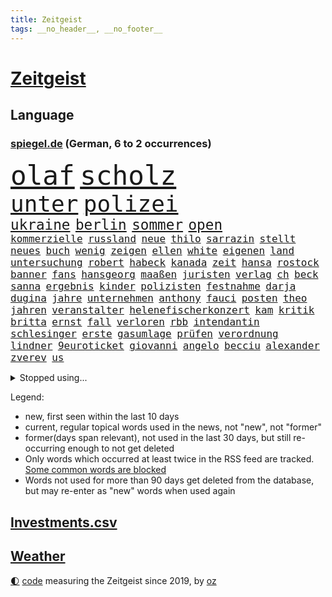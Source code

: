 ```yaml
---
title: Zeitgeist
tags: __no_header__, __no_footer__
---
```


# [Zeitgeist](https://oliz.io/zeitgeist/)

## Language

<h3><a href="https://www.spiegel.de" target="_blank">spiegel.de</a> (German, 6 to 2 occurrences)</h3>
<p style="font-family:monospace">
<span style="font-size:32pt"><a href="news_links.html#olaf" class="current">olaf</a></span>
<span style="font-size:32pt"><a href="news_links.html#scholz" class="current">scholz</a></span>
<br>
<span style="font-size:27pt"><a href="news_links.html#unter" class="current">unter</a></span>
<span style="font-size:27pt"><a href="news_links.html#polizei" class="current">polizei</a></span>
<br>
<span style="font-size:17pt"><a href="news_links.html#ukraine" class="current">ukraine</a></span>
<span style="font-size:17pt"><a href="news_links.html#berlin" class="current">berlin</a></span>
<span style="font-size:17pt"><a href="news_links.html#sommer" class="current">sommer</a></span>
<span style="font-size:17pt"><a href="news_links.html#open" class="current">open</a></span>
<br>
<span style="font-size:12pt"><a href="news_links.html#kommerzielle" class="new">kommerzielle</a></span>
<span style="font-size:12pt"><a href="news_links.html#russland" class="current">russland</a></span>
<span style="font-size:12pt"><a href="news_links.html#neue" class="current">neue</a></span>
<span style="font-size:12pt"><a href="news_links.html#thilo" class="new">thilo</a></span>
<span style="font-size:12pt"><a href="news_links.html#sarrazin" class="new">sarrazin</a></span>
<span style="font-size:12pt"><a href="news_links.html#stellt" class="current">stellt</a></span>
<span style="font-size:12pt"><a href="news_links.html#neues" class="current">neues</a></span>
<span style="font-size:12pt"><a href="news_links.html#buch" class="current">buch</a></span>
<span style="font-size:12pt"><a href="news_links.html#wenig" class="current">wenig</a></span>
<span style="font-size:12pt"><a href="news_links.html#zeigen" class="current">zeigen</a></span>
<span style="font-size:12pt"><a href="news_links.html#ellen" class="current">ellen</a></span>
<span style="font-size:12pt"><a href="news_links.html#white" class="current">white</a></span>
<span style="font-size:12pt"><a href="news_links.html#eigenen" class="current">eigenen</a></span>
<span style="font-size:12pt"><a href="news_links.html#land" class="current">land</a></span>
<span style="font-size:12pt"><a href="news_links.html#untersuchung" class="current">untersuchung</a></span>
<span style="font-size:12pt"><a href="news_links.html#robert" class="current">robert</a></span>
<span style="font-size:12pt"><a href="news_links.html#habeck" class="current">habeck</a></span>
<span style="font-size:12pt"><a href="news_links.html#kanada" class="current">kanada</a></span>
<span style="font-size:12pt"><a href="news_links.html#zeit" class="current">zeit</a></span>
<span style="font-size:12pt"><a href="news_links.html#hansa" class="current">hansa</a></span>
<span style="font-size:12pt"><a href="news_links.html#rostock" class="current">rostock</a></span>
<span style="font-size:12pt"><a href="news_links.html#banner" class="current">banner</a></span>
<span style="font-size:12pt"><a href="news_links.html#fans" class="current">fans</a></span>
<span style="font-size:12pt"><a href="news_links.html#hansgeorg" class="new">hansgeorg</a></span>
<span style="font-size:12pt"><a href="news_links.html#maaßen" class="current">maaßen</a></span>
<span style="font-size:12pt"><a href="news_links.html#juristen" class="current">juristen</a></span>
<span style="font-size:12pt"><a href="news_links.html#verlag" class="current">verlag</a></span>
<span style="font-size:12pt"><a href="news_links.html#ch" class="new">ch</a></span>
<span style="font-size:12pt"><a href="news_links.html#beck" class="current">beck</a></span>
<span style="font-size:12pt"><a href="news_links.html#sanna" class="current">sanna</a></span>
<span style="font-size:12pt"><a href="news_links.html#ergebnis" class="current">ergebnis</a></span>
<span style="font-size:12pt"><a href="news_links.html#kinder" class="current">kinder</a></span>
<span style="font-size:12pt"><a href="news_links.html#polizisten" class="current">polizisten</a></span>
<span style="font-size:12pt"><a href="news_links.html#festnahme" class="current">festnahme</a></span>
<span style="font-size:12pt"><a href="news_links.html#darja" class="current">darja</a></span>
<span style="font-size:12pt"><a href="news_links.html#dugina" class="new">dugina</a></span>
<span style="font-size:12pt"><a href="news_links.html#jahre" class="current">jahre</a></span>
<span style="font-size:12pt"><a href="news_links.html#unternehmen" class="current">unternehmen</a></span>
<span style="font-size:12pt"><a href="news_links.html#anthony" class="current">anthony</a></span>
<span style="font-size:12pt"><a href="news_links.html#fauci" class="new">fauci</a></span>
<span style="font-size:12pt"><a href="news_links.html#posten" class="current">posten</a></span>
<span style="font-size:12pt"><a href="news_links.html#theo" class="current">theo</a></span>
<span style="font-size:12pt"><a href="news_links.html#jahren" class="current">jahren</a></span>
<span style="font-size:12pt"><a href="news_links.html#veranstalter" class="current">veranstalter</a></span>
<span style="font-size:12pt"><a href="news_links.html#helenefischerkonzert" class="new">helenefischerkonzert</a></span>
<span style="font-size:12pt"><a href="news_links.html#kam" class="current">kam</a></span>
<span style="font-size:12pt"><a href="news_links.html#kritik" class="current">kritik</a></span>
<span style="font-size:12pt"><a href="news_links.html#britta" class="current">britta</a></span>
<span style="font-size:12pt"><a href="news_links.html#ernst" class="current">ernst</a></span>
<span style="font-size:12pt"><a href="news_links.html#fall" class="current">fall</a></span>
<span style="font-size:12pt"><a href="news_links.html#verloren" class="current">verloren</a></span>
<span style="font-size:12pt"><a href="news_links.html#rbb" class="current">rbb</a></span>
<span style="font-size:12pt"><a href="news_links.html#intendantin" class="current">intendantin</a></span>
<span style="font-size:12pt"><a href="news_links.html#schlesinger" class="current">schlesinger</a></span>
<span style="font-size:12pt"><a href="news_links.html#erste" class="current">erste</a></span>
<span style="font-size:12pt"><a href="news_links.html#gasumlage" class="current">gasumlage</a></span>
<span style="font-size:12pt"><a href="news_links.html#prüfen" class="current">prüfen</a></span>
<span style="font-size:12pt"><a href="news_links.html#verordnung" class="current">verordnung</a></span>
<span style="font-size:12pt"><a href="news_links.html#lindner" class="current">lindner</a></span>
<span style="font-size:12pt"><a href="news_links.html#9euroticket" class="current">9euroticket</a></span>
<span style="font-size:12pt"><a href="news_links.html#giovanni" class="new">giovanni</a></span>
<span style="font-size:12pt"><a href="news_links.html#angelo" class="current">angelo</a></span>
<span style="font-size:12pt"><a href="news_links.html#becciu" class="new">becciu</a></span>
<span style="font-size:12pt"><a href="news_links.html#alexander" class="current">alexander</a></span>
<span style="font-size:12pt"><a href="news_links.html#zverev" class="current">zverev</a></span>
<span style="font-size:12pt"><a href="news_links.html#us" class="current">us</a></span>
</p>
<details>
<summary>Stopped using...</summary>
<p class="former" style="font-size:12pt">
netzwerken(670) bemüht(669) coronatest(669) kohle(668) leon(668) richtigen(668) verfolgen(668) alarm(667) bundesamt(667) esken(667) minderheit(667) saskia(667) vergewaltigung(667) welchem(667) arzt(666) bundesländer(666) fünfte(666) lehrer(666) portugal(666) berg(665) cdupolitiker(665) erholung(665) freien(665) kapitol(665) konservativen(665) stoppen(665) verdient(665) beschwerde(664) genannt(664) klimaneutral(664) rand(664) torjäger(664) wald(664) 26(663) babys(663) chancen(663) digitaler(663) drama(663) drosten(663) lockdowns(663) stoßen(663) taylor(663) verwirrung(663) weitergeht(663) ändert(663) erinnerungen(662) gesorgt(662) lehnen(662) oberste(662) verhängen(662) vielerorts(662) vorzeitig(662) vorübergehend(662) berichte(661) bmw(661) frank(661) netzwerk(661) rückschlag(661) spur(661) teilnehmen(661) usbehörden(661) deswegen(660) lager(660) passen(660) reiner(660) selben(660) verteidigungsministerin(660) ziemlich(660) 2011(659) csuchef(659) januar(659) jüdische(659) lieben(659) partner(659) streitkräfte(659) umso(659) beeinflussen(658) folgte(658) genutzt(658) gewerkschaft(658) hunderten(658) i(658) ließen(658) menschenleben(658) rassistische(658) sicherte(658) stoppt(658) 130(657) amerikanischen(657) behandeln(657) bekamen(657) härter(657) messi(657) netflix(657) rafael(657) reichte(657) respekt(657) restaurants(657) wies(657) wohnen(657) zinsen(657) bundesweite(656) dicht(656) nahen(656) venezuela(656) versteckt(656) verstärkt(656) bekämpfen(655) gestrichen(655) kräftig(655) ministerpräsidenten(655) nordsee(655) anschläge(654) beschließen(654) crash(654) minderjährige(654) texas(654) abgesetzt(653) distanz(653) schreibt(653) stärke(653) 10(652) ausschuss(652) mitglieder(652) vorstellen(652) abgehört(651) coronapolitik(651) durchsuchungen(651) gering(651) kehrte(651) nordirland(651) roman(651) stuft(651) unbedingt(651) verlauf(651) aufgegeben(650) freilassung(650) journalistin(650) sinn(650) viertelfinale(650) berater(649) brauche(649) größeren(649) half(649) kontrollen(649) beschränkungen(648) gekauft(648) gestoppt(648) katholische(648) kunst(648) privat(648) gesetze(647) option(647) zukünftig(647) aktivistin(646) berühmte(646) ehepaar(646) feld(646) euparlament(645) offenbart(645) spotify(645) aktie(644) behalten(644) echten(644) sachsens(644) ordnung(643) verfassung(643) überstanden(643) laufenden(642) text(642) nationalen(641) sergio(641) springen(641) stiegen(641) vorgelegt(641) beitrag(640) jeff(640) präsidentenwahl(639) ausrüstung(638) schießen(638) digital(637) top(637) insassen(635) trauern(633) ämter(632) enthüllungen(631) 76(630) schwung(630) klimaziele(628) patzt(628) bundeswehrsoldaten(627) palmer(626) vorläufig(624) angeboten(623) gesundheitliche(623) termine(620) athletinnen(619) coronaimpfungen(617) herausforderungen(617) beendete(615) erhebliche(614) annäherung(613) staatsoberhaupt(609) inseln(607) daheim(603) betrunkener(602) reihen(602) ausgemacht(601) gesetzlichen(600) quadratmeter(600) vereins(598) ärgern(594) berühmtesten(590) leiter(585) stopp(584) motivation(574) spritze(573) schlaf(564) niederländer(562) währung(557) infos(556) zusätzlichen(556) 18jähriger(546) gemüse(546) fuhren(541) konkreten(527) haiti(523) hochschulen(514) fängt(508) rum(506) happy(503) verantwortliche(499) zusammengebrochen(495) reue(494) 2001(486) unis(482) bka(457) fußballnationalmannschaft(456) 25jährige(440) impfgegner(436) kontinent(431) gegend(428) supreme(424) gesichtet(419) mythos(411) sammelt(409) fluggesellschaften(405) staatschefs(404) unseres(402) veröffentlichung(400) astronomen(398) liebt(397) arme(396) kilogramm(395) zwingen(394) sätze(390) 9(388) erpressen(386) wandte(386) rekordwert(383) autoren(382) fühlte(379) geldstrafen(378) dominieren(374) knie(373) bedankt(372) flut(372) verstorben(372) superstars(371) amoklauf(367) winde(367) beliebte(366) flutkatastrophe(364) forschungsteam(364) hochwasser(363) immobilienmarkt(363) ahrtal(361) siebzigerjahren(361) kameras(360) norwegischen(359) äußerung(359) wechselte(358) highlights(356) erkrankte(355) berühmteste(349) erhofft(349) alternative(345) löscht(345) häfen(343) gewidmet(341) börsen(340) gewohnt(340) rückgabe(339) tabellenführer(337) moderner(335) überraschende(333) niedergang(332) social(332) ussoldaten(331) gehälter(328) ließe(328) momente(327) ausgeschöpft(326) fifa(326) illegaler(326) eindeutig(325) gewandt(325) staatspräsident(324) kalten(323) teamkollege(323) staatsanwältin(318) umbruch(318) fracht(314) tiger(314) betreten(311) konflikts(311) abhängigkeit(307) absicht(307) einigt(307) mutmaßliches(307) staatssekretär(306) beschlagnahmen(301) minus(299) unterhaus(298) siebten(297) station(297) beider(296) mehrfamilienhaus(296) erneutes(294) fluglinie(294) verständigt(294) hofreiter(293) mächtig(290) suizid(290) kombination(288) spürbar(288) kredite(286) plastikmüll(286) shanghai(282) perspektive(281) schlimme(280) verblüffend(280) staates(279) umsetzung(279) überlastung(278) wilden(274) 30000(272) rechtsextremer(271) anfangen(270) kritikern(269) fahndet(266) fußballs(264) vatikan(262) betriebsrat(260) feuerte(259) geringer(258) königreich(257) rande(257) schienen(257) unserem(257) mehrheitlich(256) schärfere(255) empfindliche(254) lärm(253) fabian(252) technischer(252) extremer(251) sportlichen(251) unterhaltung(251) macrons(250) jahresbeginn(245) aktivistinnen(244) amtsinhaber(242) schloss(242) kompromiss(240) sportliche(240) ausfuhr(239) verabschieden(238) aussetzen(237) arbeitsminister(236) behauptungen(236) kachelmann(232) ezb(231) personalnot(230) möchten(229) juan(227) pflegerinnen(227) borrell(225) josep(225) patzer(224) getäuscht(223) verbündete(223) küche(221) beamter(220) transport(220) weltbekannt(220) rechner(219) sozialleistungen(219) betrachtet(218) stabilität(218) sanitäter(216) südosten(216) cool(215) genehmigt(214) wimbledon(214) erleiden(213) abwehrspieler(212) way(211) küken(209) vorwoche(209) brot(208) 2500(206) ausgeschieden(206) lambrecht(206) zahlreicher(202) auszugeben(200) beschäftigen(200) muslimische(200) geschenk(198) mutigen(198) peilt(198) erweitern(196) geklagt(196) lebensmittelpreise(195) einfachen(194) hartes(194) strafzahlung(193) 2002(191) bürgerkrieg(190) kraftwerke(190) marilyn(189) angeheizt(187) unabhängiger(187) justizministerium(185) verweist(185) diabetes(183) erschöpfung(183) krankheiten(183) trick(183) bestand(182) dramatischer(182) elektronisch(182) strände(182) emotionalen(181) horror(181) afrikanischen(180) straflager(180) symptomen(180) architektin(179) drahtzieher(176) gezahlt(176) nützt(176) zurecht(176) gewölbe(175) reichweite(175) rüstungskonzern(175) gymnasium(174) nonnenwerth(174) schlacht(174) 83jährige(172) unicef(172) ustruppen(172) lasten(171) philosoph(171) infolge(170) ordnet(170) homosexualität(169) betreibt(167) end(167) verwaltung(167) übersteht(167) alarmbereitschaft(166) bill(166) kaja(166) male(166) schätzt(166) 17jährige(165) ausgeweitet(165) mögliches(165) verräter(165) 40000(164) arbeitslos(163) konkurrentin(163) prophezeit(163) umzusetzen(163) untersuchungsbericht(163) aufsichtsrat(162) krause(162) abrechnung(161) neubrandenburg(161) bürokratie(160) kirchen(160) ramadan(160) verpuffen(160) autofahrerin(159) erfolgreicher(159) seltsamen(159) verübt(159) übergossen(158) disqualifiziert(156) wachsenden(156) immobilienpreise(155) zurückgewiesen(155) johanna(154) spiegeltitelstory(154) vorsichtig(154) gegendemonstranten(153) südamerika(153) luftraum(152) roller(152) bestände(151) grundwasser(151) schneiden(151) sensationelle(151) luxusautos(150) verspätet(149) gebiete(148) glimpflich(148) zunehmen(148) mangelhaft(147) erneuerbare(146) gegenden(146) russlandsanktionen(146) ausweitung(145) geheimdienstchef(145) widmen(145) ampeln(144) masse(143) profitierte(143) sanktionspaket(143) 86jährige(142) schneidet(142) arbeitsbedingungen(141) geforderten(141) invasoren(141) sberbank(141) turner(141) 32jährige(140) aussetzung(140) außenpolitische(140) kiewer(140) statistisches(140) regierungskritiker(139) ampelfraktionen(138) duo(138) verfolgungsjagd(138) zwingt(138) bundesgebiet(137) rabatt(137) emotionaler(136) hungern(136) offenbarung(136) abgewehrt(135) importstopp(135) marathon(135) notwendige(134) robust(134) wiedereinführung(134) regisseurs(133) rheinmetall(133) träfe(133) ölembargo(133) antwortet(132) microsoft(132) sexualisierte(132) institutionen(131) äckern(130) angriffskrieges(129) euaußenbeauftragte(129) wände(129) gasembargo(127) geburtsklinik(127) raketenangriff(127) verbraucht(127) flossen(126) fox(125) nationalelf(125) leuchten(123) völkermord(123) abgrund(122) lautete(122) gerichtssaal(121) leitungen(121) sommerpause(121) roms(120) fair(119) fukushima(119) jake(119) kapitulation(119) unerwünscht(119) doppelsieg(118) zwangsarbeit(117) eckpunkte(115) konkret(115) kreuz(115) medizinisch(115) vorgeschichte(115) atomkrieg(114) traditionsreiche(114) stilllegung(113) kotropfen(112) motto(112) öffentlicher(112) handys(111) minimal(111) träge(111) wurst(111) gewalttätige(110) my(110) pipelines(110) schwarzes(110) bevölkerungsschutz(109) euroraum(109) privathaushalte(109) schienennetz(109) schmecken(109) beruflichen(108) leber(108) rajapaksa(108) volkswirtschaft(108) kripo(107) meistert(107) orientierung(107) ach(106) beschuldigen(106) bremse(106) getreidelieferungen(106) bogen(105) zusammenstößen(105) queeren(104) sprinter(104) bundesjustizminister(103) streitereien(103) teilhabe(103) züchter(103) wetterexperten(102) feste(101) stichwahl(101) woods(101) depp(100) gewalttaten(100) johnny(100) windparks(100) amber(99) heard(99) pkk(99) tummeln(99) mitteilen(98) nepal(98) übergriffen(98) besetzen(97) bäckerei(97) cut(97) note(97) statistischem(97) widersprüche(97) hammer(96) obdachlose(96) thore(96) aufstocken(95) kippte(95) regierungskrise(95) gekürzt(94) gentleman(94) passanten(94) pferderennen(94) spdbundestagsfraktion(94) dahin(93) frühzeitig(93) griechischer(93) nordstream(93) mobile(92) 750(91) besserer(91) dieselautos(91) kassenschlager(91) konsequenz(91) rheinmaingebiet(91) staatsanwaltschaften(91) caster(90) flott(90) gefährdete(90) georgiewa(90) iwfchefin(90) kristalina(90) routen(90) schau(90) täuschungsmanöver(90) unsicheren(90) verschifft(90) hindernisse(89) obst(89) susanne(89) vogel(89) baugenehmigungen(88) dämpfe(88) erdogan(88) werten(88) act(87) formal(87) kühlschrank(87) parlamentarischer(87) skandalen(87) torsten(86) zehnten(86) dfbtor(85) rollfeld(85) 58jährigen(84) 73jährige(84) kippt(84) mobbing(84) rekordhitze(84) riskanter(84) sonntagsfrage(84) ausweichen(83) chiellini(83) militäroffensive(83) südfranzösischen(83) zurücktreten(83) arbeitskräftemangel(82) skulpturen(82) gesetzes(81) steine(81) stresstest(81) verlobten(81) entschiedener(80) falschem(80) folterte(80) unanständig(80) billiges(79) nuklearstreitkräfte(79) plagt(79) stramm(79) anlaufstelle(78) ibrahimović(78) wirtschaftsministeriums(78) zlatan(78) abtransportiert(77) gefälschter(77) luisa(77) spähsoftware(77) walker(77) existenziellen(76) goetheinstitut(76) schnecken(76) vorgeschrieben(76) 2026(75) ereignete(75) reizvoll(75) spanischer(75) stehle(75) vertane(75) ölmarkt(75) monroe(74) plagiatsvorwürfe(74) südasiatische(74) angeschlagenen(73) assadregimes(73) girl(73) güterzug(73) handelskonzern(73) mafia(73) nordirlandprotokoll(73) schutzweste(73) entwickler(72) europameister(72) mexikaner(72) ständiger(72) verleumdungsprozess(72) alleingang(71) bangladesch(71) europaparlament(71) förde(71) überschlägt(71) 1200(70) klimapläne(70) milliardenhilfen(70) multimillionär(70) schwangerschaftsabbruch(70) sexuellem(70) unobericht(70) 195(69) 96jährige(69) beatles(69) cruise(69) erlaubnis(69) gedächtnis(69) markigen(69) schwaches(69) vorrunde(69) wolke(69) angesprochen(68) fernverkehr(68) ratingen(68) verhandlung(68) demonstrierende(67) ernannt(67) rooney(67) beileid(66) deportierte(66) empfängnisverhütung(66) hemer(66) kundschaft(66) stürmten(66) altenberger(65) angespannten(65) coronafrei(65) fahndung(65) ferdinand(65) kommissarin(65) kämna(65) lennard(65) produkten(65) ungleichheit(65) verwenden(65) exmann(64) kühnert(64) minusma(64) schroff(64) selbstbewusste(64) unomission(64) eyckhoff(63) nordirlandstreit(63) verkörperte(63) votum(63) abgibt(62) gefahndet(62) herzrasen(62) lng(62) pakt(62) sensiblen(62) spdgeneralsekretär(62) angestrebten(61) campingplatz(61) dauercamper(61) däne(61) geister(61) kasparow(61) laufender(61) sonnig(61) turnen(61) empfehlungen(60) galten(60) selbstbestimmung(60) sicherheiten(60) aufzeichnung(59) aufzuklären(59) ermittlungsgruppe(59) neuwahl(59) polittalk(59) save(59) schmetterlinge(59) umgestellt(59) w(59) zusammengekommen(59) besiegelt(58) erforderlichen(58) erstellt(58) geringen(58) irans(58) islamistische(58) oberkörper(58) as(57) beeindruckende(57) georgia(57) gesellschaftliche(57) wattenmeer(57) westeuropa(57) youtube(57) 30mal(56) tagessieg(56) verstößen(56) wechselwilligen(56) xavi(56) mourinho(55) senator(55) staatskassen(55) tempel(55) uniform(55) zwangspause(55) aufbringen(54) dina(54) drogenboss(54) gleichstellung(54) idol(54) meistgesuchten(54) wirtschaftskrieg(54) anbaufläche(53) gesamtführender(53) misshandelt(53) unbewaffneten(53) auswerten(52) autopsie(52) blöße(52) kissinger(52) terrororganisation(52) tiktokvideos(52) unten(52) 86(51) ballermann(51) herein(51) madrids(51) massenproteste(51) stade(51) steuerfahnder(51) syriens(51) weltwirtschaftsforum(51) israelbesuch(50) mo(50) mobilisieren(50) rückseite(50) sinnbild(50) verträgt(50) abstriche(49) camilla(49) erzählungen(49) remmo(49) rundfahrt(49) uvalde(49) zunehmender(49) #metoo(48) bernard(48) bestimmter(48) defekt(48) haushaltspolitik(48) mühe(48) schulmassaker(48) schweinepest(48) absoluter(47) disziplin(47) partisanen(47) pfefferspray(47) romanen(47) verlängerte(47) vorzudringen(47) zeitgeist(47) blues(46) entfernte(46) zertifikat(46) gesundheitswesen(45) kremlgegner(45) landsmanns(45) lohnsteigerungen(45) mächtige(45) ruhig(45) verschont(45) überstellt(45) …(45) afdpolitiker(44) formats(44) gnabry(44) krankschreibung(44) serge(44) sonderregel(44) telefonische(44) bahnsteig(43) estnische(43) gareth(43) geworben(43) kallas(43) nähert(43) popart(43) schwebt(43) spahn(43) spdvorsitzende(43) staus(43) terrorismus(43) fehlten(42) güter(42) haftbar(42) lebenszeichen(42) öffentlichrechtliche(42) atlantikküste(41) einbau(41) erobern(41) feldern(41) gomez(41) kz(41) nervöse(41) oberbayerischen(41) rentnerinnen(41) selena(41) oberen(40) ortschaften(40) patsche(40) spdchefin(40) treu(40) ertrunken(39) monatelanger(39) regisseuren(39) söldnertruppe(39) tirol(39) welthits(39) änderte(39) feinde(38) homo(38) katholiken(38) kfw(38) populismus(38) synodalen(38) abwehrchef(37) angebots(37) arbeiteten(37) aufprall(37) golfstaat(37) resolution(37) unfalls(37) arbeitsunfall(36) autorinnen(36) dokumentation(36) erbeutet(36) forever(36) gen(36) ig(36) rippenbruch(36) weltkonjunktur(36) widerlegt(36) wozu(36) 1958(35) 20jähriger(35) einschlugen(35) erntet(35) regelungen(35) ryan(35) vorläufige(35) 0(34) game(34) gasversorgers(34) norditalien(34) untätigkeit(34) versorgen(34) benziner(33) devon(33) fünfmal(33) nahostreise(33) trauung(33) umzug(33) alphabet(32) passau(32) trendet(32) außerordentliche(31) heißer(31) kulisse(31) rückschläge(31) 66(30) aufenthaltsort(30) erkältung(30) freizeit(30) grausamkeit(30) natopartnern(30) parlamentsauflösung(30) sehe(30) spielerin(30) trainingslager(30) unsinn(30) wildtiere(30) altach(29) beobachtung(29) birte(29) einigkeit(29) elvis(29) kronprinz(29) meier(29) niedergelegt(29) personalie(29) vorarlberg(29) wintersport(29) arndt(28) aufgelöst(28) berlinneukölln(28) borkum(28) bundesligisten(28) columbiabad(28) coronasommerwelle(28) erstickt(28) geschke(28) palma(28) sommerwelle(28) verdachtsobjekt(28) anschauen(27) anstehende(27) bürgertests(27) drosselung(27) erfüllung(27) fassungslos(27) gescheiterten(27) gewehren(27) kämpferisch(27) onlinespiel(27) high(26) infizieren(26) kaliningrad(26) oldenburg(26) ausgebeutet(25) kaulitz(25) landwirtschaft(25) sabine(25) schormann(25) unikliniken(25) fünfeinhalb(24) immunisiert(24) mister(24) na(24) sonnenblumenöl(24) antisemitismuseklat(23) beendigung(23) beharren(23) efuels(23) nahrungsmittelpreise(23) privatsender(23) ratschläge(23) satirikerduo(23) wache(23) bale(22) eifrig(22) etappen(22) landeswährung(22) nachhaltige(22) niederschläge(22) solaranlage(22) vwchef(22) warteschlangen(22) erneuerbarer(21) euphorie(21) fairen(21) forscherteam(21) gruß(21) ingeborgbachmannpreis(21) lubmin(21) ostseeexklave(21) ricky(21) säureanschlag(21) vernichtet(21) woke(21) übertreffen(21) bond(20) enthüllte(20) fünfsternebewegung(20) gesa(20) schlief(20) ansätze(19) bemängelt(19) brettspiel(19) gestohlenes(19) herman(19) netzhaut(19) verstanden(19) ana(18) gasversorger(18) gängige(18) heizöl(18) welternährung(18) eingerichtet(17) käse(17) maßstäbe(17) pflanzenarten(17) schlechteren(17) südafrikanischen(17) belgier(16) durchgeführt(16) neunmal(16) revival(16) teufel(16) verfassungsklage(16) zeigefinger(16) angehoben(15) antisemit(15) geschlechter(15) staatshilfe(15) a44(14) auslandspodcast(14) breiter(14) erleichterungen(14) gletscherabbruch(14) klagten(14) lohnerhöhungen(14) trendwende(14) 151(13) bergetappe(13) biologin(13) couture(13) haute(13) hörer(13) marmolata(13) sommerfest(13) staatseinstieg(13) vorjahreszeitraum(13) ärztevertreter(13) aufgetan(12) elfte(12) gotabaya(12) hinault(12) jasper(12) jva(12) minions(12) philipsen(12) rojas(12) spdsommerfest(12) yulimar(12) ausbleiben(11) eingefangen(11) jayland(11) knalleffekt(11) verweigerte(11)
</p>
</details>
<p>Legend:
<ul>
<li><span class="new">new</span>, first seen within the last 10 days</li>
<li><span class="current">current</span>, regular topical words used in the news, not "new", not "former"</li>
<li><span class="former">former(days span relevant)</span>, not used in the last 30 days, but still re-occurring enough to not get deleted</li>
<li>Only words which occurred at least twice in the RSS feed are tracked. <a href="language/filters.py">Some common words are blocked</a></li>
<li>Words not used for more than 90 days get deleted from the database, but may re-enter as "new" words when used again</li>
</ul>
</p>

## [Investments](investments.html)[.csv](investments.csv)

## [Weather](weather.html)

<footer>
<a href="javascript:toggleTheme()" class="nav">🌓</a>
<a href="https://github.com/ooz/zeitgeist">code</a> measuring the Zeitgeist since 2019, by <a href="https://oliz.io">oz</a>
</footer>
